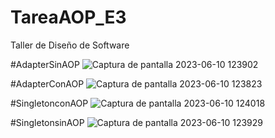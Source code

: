 # TareaAOP_E3
Taller de Diseño de Software

#AdapterSinAOP
![Captura de pantalla 2023-06-10 123902](https://github.com/sAngello31/TareaAOP_E3/assets/96087936/30fc34ac-af6b-42e4-85ca-e9669dee87bf)

#AdapterConAOP
![Captura de pantalla 2023-06-10 123823](https://github.com/sAngello31/TareaAOP_E3/assets/96087936/2dc5ef76-b994-46cb-a98c-389429eed6d6)

#SingletonconAOP
![Captura de pantalla 2023-06-10 124018](https://github.com/sAngello31/TareaAOP_E3/assets/96087936/3dd31ebf-e24c-4553-bab2-078b71b4b0c4)

#SingletonsinAOP
![Captura de pantalla 2023-06-10 123929](https://github.com/sAngello31/TareaAOP_E3/assets/96087936/f17564c4-4177-4019-90ff-6066b8436ec8)
